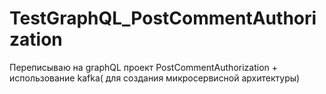 # TestGraphQL_PostCommentAuthorization
Переписываю на graphQL проект PostCommentAuthorization + использование kafka( для создания микросервисной архитектуры) 
